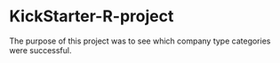 # KickStarter-R-project
The purpose of this project was to see which company type categories were successful.

